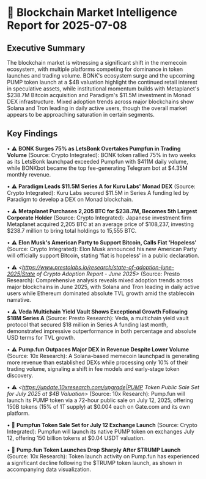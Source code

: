 # 🔗 Blockchain Market Intelligence Report for 2025-07-08

## Executive Summary

The blockchain market is witnessing a significant shift in the memecoin ecosystem, with multiple platforms competing for dominance in token launches and trading volume. BONK's ecosystem surge and the upcoming PUMP token launch at a $4B valuation highlight the continued retail interest in speculative assets, while institutional momentum builds with Metaplanet's $238.7M Bitcoin acquisition and Paradigm's $11.5M investment in Monad DEX infrastructure. Mixed adoption trends across major blockchains show Solana and Tron leading in daily active users, though the overall market appears to be approaching saturation in certain segments.

## Key Findings

• ⚠️ **BONK Surges 75% as LetsBonk Overtakes Pumpfun in Trading Volume** (Source: Crypto Integrated): BONK token rallied 75% in two weeks as its LetsBonk launchpad exceeded Pumpfun with $411M daily volume, while BONKbot became the top fee-generating Telegram bot at $4.35M monthly revenue.

• ⚠️ **Paradigm Leads $11.5M Series A for Kuru Labs' Monad DEX** (Source: Crypto Integrated): Kuru Labs secured $11.5M in Series A funding led by Paradigm to develop a DEX on Monad blockchain.

• ⚠️ **Metaplanet Purchases 2,205 BTC for $238.7M, Becomes 5th Largest Corporate Holder** (Source: Crypto Integrated): Japanese investment firm Metaplanet acquired 2,205 BTC at an average price of $108,237, investing $238.7 million to bring total holdings to 15,555 BTC.

• ⚠️ **Elon Musk's American Party to Support Bitcoin, Calls Fiat 'Hopeless'** (Source: Crypto Integrated): Elon Musk announced his new American Party will officially support Bitcoin, stating 'fiat is hopeless' in a public declaration.

• ⚠️ *<https://www.prestolabs.io/research/state-of-adoption-june-2025|State of Crypto Adoption Report - June 2025>* (Source: Presto Research): Comprehensive analysis reveals mixed adoption trends across major blockchains in June 2025, with Solana and Tron leading in daily active users while Ethereum dominated absolute TVL growth amid the stablecoin narrative.

• ⚠️ **Veda Multichain Yield Vault Shows Exceptional Growth Following $18M Series A** (Source: Presto Research): Veda, a multichain yield vault protocol that secured $18 million in Series A funding last month, demonstrated impressive outperformance in both percentage and absolute USD terms for TVL growth.

• ⚠️ **Pump.fun Outpaces Major DEX in Revenue Despite Lower Volume** (Source: 10x Research): A Solana-based memecoin launchpad is generating more revenue than established DEXs while processing only 10% of their trading volume, signaling a shift in fee models and early-stage token discovery.

• ⚠️ *<https://update.10xresearch.com/upgrade|PUMP Token Public Sale Set for July 2025 at $4B Valuation>* (Source: 10x Research): Pump.fun will launch its PUMP token via a 72-hour public sale on July 12, 2025, offering 150B tokens (15% of 1T supply) at $0.004 each on Gate.com and its own platform.

• 📄 **Pumpfun Token Sale Set for July 12 Exchange Launch** (Source: Crypto Integrated): Pumpfun will launch its native PUMP token on exchanges July 12, offering 150 billion tokens at $0.04 USDT valuation.

• 📄 **Pump.fun Token Launches Drop Sharply After $TRUMP Launch** (Source: 10x Research): Token launch activity on Pump.fun has experienced a significant decline following the $TRUMP token launch, as shown in accompanying data visualization.